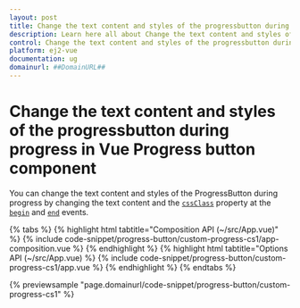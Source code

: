 ```yaml
---
layout: post
title: Change the text content and styles of the progressbutton during progress in Vue Progress button component | Syncfusion
description: Learn here all about Change the text content and styles of the progressbutton during progress in Syncfusion Vue Progress button component of Syncfusion Essential JS 2 and more.
control: Change the text content and styles of the progressbutton during progress 
platform: ej2-vue
documentation: ug
domainurl: ##DomainURL##
---
```


# Change the text content and styles of the progressbutton during progress in Vue Progress button component

You can change the text content and styles of the ProgressButton during progress by changing the text content and the [`cssClass`](https://ej2.syncfusion.com/vue/documentation/api/progress-button/#cssClass) property at the [`begin`](https://ej2.syncfusion.com/vue/documentation/api/progress-button/#begin) and [`end`](https://ej2.syncfusion.com/vue/documentation/api/progress-button/#end) events.

{% tabs %}
{% highlight html tabtitle="Composition API (~/src/App.vue)" %}
{% include code-snippet/progress-button/custom-progress-cs1/app-composition.vue %}
{% endhighlight %}
{% highlight html tabtitle="Options API (~/src/App.vue) %}
{% include code-snippet/progress-button/custom-progress-cs1/app.vue %}
{% endhighlight %}
{% endtabs %}
        
{% previewsample "page.domainurl/code-snippet/progress-button/custom-progress-cs1" %}